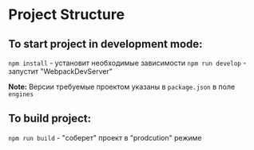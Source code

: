 # Project Structure

## To start project in development mode:

`npm install` - установит необходимые зависимости
`npm run develop` - запустит "WebpackDevServer"

**Note:** Версии требуемые проектом указаны в `package.json` в поле `engines` 

## To build project:

`npm run build` - "соберет" проект в "prodcution" режиме
